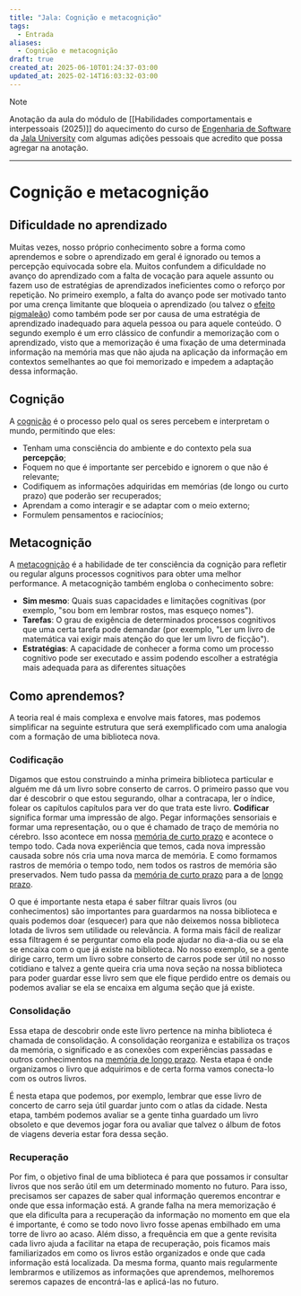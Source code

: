 ```yaml
---
title: "Jala: Cognição e metacognição"
tags:
  - Entrada
aliases:
  - Cognição e metacognição
draft: true
created_at: 2025-06-10T01:24:37-03:00
updated_at: 2025-02-14T16:03:32-03:00
---
```


> [!note]
> Anotação da aula do módulo de [[Habilidades comportamentais e interpessoais (2025)]] do aquecimento do  curso de [Engenharia de Software](../../../05/07/entrada/Jala_University-Engenharia_de_Software.md) da [Jala University](../../../05/07/entrada/Jala%20University.md) com algumas adições pessoais que acredito que possa agregar na anotação.

---

# Cognição e metacognição
## Dificuldade no aprendizado
Muitas vezes, nosso próprio conhecimento sobre a forma como aprendemos e sobre o aprendizado em geral é ignorado ou temos a percepção equivocada sobre ela. Muitos confundem a dificuldade no avanço do aprendizado com a falta de vocação para aquele assunto ou fazem uso de estratégias de aprendizados ineficientes como o reforço por repetição. No primeiro exemplo, a falta do avanço pode ser motivado tanto por uma crença limitante que bloqueia o aprendizado (ou talvez o [efeito pigmaleão](../atomo/Efeito_pigmaleao.md)) como também pode ser por causa de uma estratégia de aprendizado inadequado para aquela pessoa ou para aquele conteúdo. O segundo exemplo é um erro clássico de confundir a memorização com o aprendizado, visto que a memorização é uma fixação de uma determinada informação na memória mas que não ajuda na aplicação da informação em contextos semelhantes ao que foi memorizado e impedem a adaptação dessa informação.

## Cognição
A [cognição](../../17/atomo/Cognicao.md) é o processo pelo qual os seres percebem e interpretam o mundo, permitindo que eles: 
 - Tenham uma consciência do ambiente e do contexto pela sua **percepção**;
 - Foquem no que é importante ser percebido e ignorem o que não é relevante;
 - Codifiquem as informações adquiridas em memórias (de longo ou curto prazo) que poderão ser recuperados;
 - Aprendam a como interagir e se adaptar com o meio externo;
 - Formulem pensamentos e raciocínios;

## Metacognição
A [metacognição](../../17/atomo/Metacognicao.md) é a habilidade de ter consciência da cognição para refletir ou regular alguns processos cognitivos para obter uma melhor performance. A metacognição também engloba o conhecimento sobre:
 - **Sim mesmo**: Quais suas capacidades e limitações cognitivas (por exemplo, "sou bom em lembrar rostos, mas esqueço nomes").
 - **Tarefas**: O grau de exigência de determinados processos cognitivos que uma certa tarefa pode demandar (por exemplo, "Ler um livro de matemática vai exigir mais atenção do que ler um livro de ficção").
 - **Estratégias**: A capacidade de conhecer a forma como um processo cognitivo pode ser executado e assim podendo escolher a estratégia mais adequada para as diferentes situações

## Como aprendemos?
A teoria real é mais complexa e envolve mais fatores, mas podemos simplificar na seguinte estrutura que será exemplificado com uma analogia com a formação de uma biblioteca nova. 

### Codificação
Digamos que estou construindo a minha primeira biblioteca particular e alguém me dá um livro sobre conserto de carros. O primeiro passo que vou dar é descobrir o que estou segurando, olhar a contracapa, ler o índice, folear os capítulos capítulos para ver do que trata este livro. **Codificar** significa formar uma impressão de algo. Pegar informações sensoriais e formar uma representação, ou o que é chamado de traço de memória no cérebro. Isso acontece em nossa [memória de curto prazo](content/notas/2024/07/12/atomo/Memoria_de_curto_prazo.md) e acontece o tempo todo. Cada nova experiência que temos, cada nova impressão causada sobre nós cria uma nova marca de memória. E como formamos rastros de memória o tempo todo, nem todos os rastros de memória são preservados. Nem tudo passa da [memória de curto prazo](content/notas/2024/07/12/atomo/Memoria_de_curto_prazo.md) para a de [longo prazo](content/notas/2024/07/08/atomo/Memoria_de_longo_prazo.md).

O que é importante nesta etapa é saber filtrar quais livros (ou conhecimentos) são importantes para guardarmos na nossa biblioteca e quais podemos doar (esquecer) para que não deixemos nossa biblioteca lotada de livros sem utilidade ou relevância. A forma mais fácil de realizar essa filtragem é se perguntar como ela pode ajudar no dia-a-dia ou se ela se encaixa com o que já existe na biblioteca. No nosso exemplo, se a gente dirige carro, term um livro sobre conserto de carros pode ser útil no nosso cotidiano e talvez a gente queira cria uma nova seção na nossa biblioteca para poder guardar esse livro sem que ele fique perdido entre os demais ou podemos avaliar se ela se encaixa em alguma seção que já existe.

### Consolidação
Essa etapa de descobrir onde este livro pertence na minha biblioteca é chamada de consolidação. A consolidação reorganiza e estabiliza os traços da memória, o significado e as conexões com experiências passadas e outros conhecimentos na [memória de longo prazo](content/notas/2024/07/08/atomo/Memoria_de_longo_prazo.md). Nesta etapa é onde organizamos o livro que adquirimos e de certa forma vamos conecta-lo com os outros livros.

É nesta etapa que podemos, por exemplo, lembrar que esse livro de concerto de carro seja útil guardar junto com o atlas da cidade. Nesta etapa, também podemos avaliar se a gente tinha guardado um livro obsoleto e que devemos jogar fora ou avaliar que talvez o álbum de fotos de viagens deveria estar fora dessa seção.

### Recuperação
Por fim, o objetivo final de uma biblioteca é para que possamos ir consultar livros que nos serão útil em um determinado momento no futuro. Para isso, precisamos ser capazes de saber qual informação queremos encontrar e onde que essa informação está. A grande falha na mera memorização é que ela dificulta para a recuperação da informação no momento em que ela é importante, é como se todo novo livro fosse apenas embilhado em uma torre de livro ao acaso. Além disso, a frequência em que a gente revisita cada livro ajuda a facilitar na etapa de recuperação, pois ficamos mais familiarizados em como os livros estão organizados e onde que cada informação está localizada. Da mesma forma, quanto mais regularmente lembrarmos e utilizemos as informações que aprendemos, melhoremos seremos capazes de encontrá-las e aplicá-las no futuro. 




